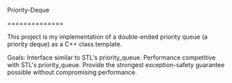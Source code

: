 Priority-Deque

==============



This project is my implementation of a double-ended priority queue (a priority deque) as a C++ class template.

Goals:
Interface similar to STL's priority_queue.
Performance competitive with STL's priority_queue.
Provide the strongest exception-safety guarantee possible without compromising performance.